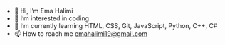 - 👋 Hi, I’m Ema Halimi
- 👀 I’m interested in coding
- 🌱 I’m currently learning HTML, CSS, Git, JavaScript, Python, C++, C#
- 📫 How to reach me emahalimi19@gmail.com

<!---
ehalimi/ehalimi is a ✨ special ✨ repository because its `README.md` (this file) appears on your GitHub profile.
You can click the Preview link to take a look at your changes.
--->
